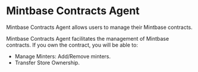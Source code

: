 # Mintbase Contracts Agent

Mintbase Contracts Agent allows users to manage their Mintbase contracts.

Mintbase Contracts Agent facilitates the management of Mintbase contracts. If you own the contract, you will be able to:

- Manage Minters: Add/Remove minters.
- Transfer Store Ownership.